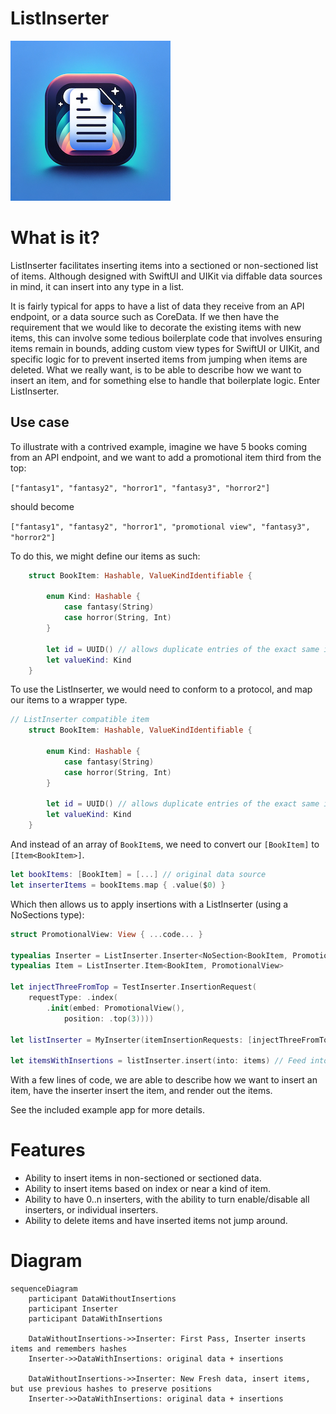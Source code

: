 # ListInserter

![icon](icon.png)

# What is it?

ListInserter facilitates inserting items into a sectioned or non-sectioned list of items. Although designed with SwiftUI and UIKit via diffable data sources in mind, it can insert into any type in a list.

It is fairly typical for apps to have a list of data they receive from an API endpoint, or a data source such as CoreData. If we then have the requirement that we would like to decorate the existing items with new items, this can involve some tedious boilerplate code that involves ensuring items remain in bounds, adding custom view types for SwiftUI or UIKit, and specific logic for to prevent inserted items from jumping when items are deleted. What we really want, is to be able to describe how we want to insert an item, and for something else to handle that boilerplate logic. Enter ListInserter.

## Use case

To illustrate with a contrived example, imagine we have 5 books coming from an API endpoint, and we want to add a promotional item third from the top:

`["fantasy1", "fantasy2", "horror1", "fantasy3", "horror2"]`

should become

`["fantasy1", "fantasy2", "horror1", "promotional view", "fantasy3", "horror2"]`

To do this, we might define our items as such:

```swift
    struct BookItem: Hashable, ValueKindIdentifiable {
        
        enum Kind: Hashable {
            case fantasy(String)
            case horror(String, Int)
        }
            
        let id = UUID() // allows duplicate entries of the exact same item
        let valueKind: Kind
    }
```

To use the ListInserter, we would need to conform to a protocol, and map our items to a wrapper type.

```swift
// ListInserter compatible item
    struct BookItem: Hashable, ValueKindIdentifiable {
        
        enum Kind: Hashable {
            case fantasy(String)
            case horror(String, Int)
        }
            
        let id = UUID() // allows duplicate entries of the exact same item
        let valueKind: Kind
    }
```

And instead of an array of `BookItem`s, we need to convert our `[BookItem]` to `[Item<BookItem>]`.

```swift
let bookItems: [BookItem] = [...] // original data source
let inserterItems = bookItems.map { .value($0) }
```

Which then allows us to apply insertions with a ListInserter (using a NoSections type):

```swift
struct PromotionalView: View { ...code... }

typealias Inserter = ListInserter.Inserter<NoSection<BookItem, PromotionalView>>
typealias Item = ListInserter.Item<BookItem, PromotionalView>

let injectThreeFromTop = TestInserter.InsertionRequest(
    requestType: .index(
        .init(embed: PromotionalView(),
            position: .top(3))))

let listInserter = MyInserter(itemInsertionRequests: [injectThreeFromTop])

let itemsWithInsertions = listInserter.insert(into: items) // Feed into UI
```

With a few lines of code, we are able to describe how we want to insert an item, have the inserter insert the item, and render out the items.

See the included example app for more details.

# Features
- Ability to insert items in non-sectioned or sectioned data.
- Ability to insert items based on index or near a kind of item.
- Ability to have 0..n inserters, with the ability to turn enable/disable all inserters, or individual inserters.
- Ability to delete items and have inserted items not jump around.

# Diagram

```mermaid
sequenceDiagram
    participant DataWithoutInsertions
    participant Inserter
    participant DataWithInsertions

    DataWithoutInsertions->>Inserter: First Pass, Inserter inserts items and remembers hashes
    Inserter->>DataWithInsertions: original data + insertions

    DataWithoutInsertions->>Inserter: New Fresh data, insert items, but use previous hashes to preserve positions
    Inserter->>DataWithInsertions: original data + insertions
```